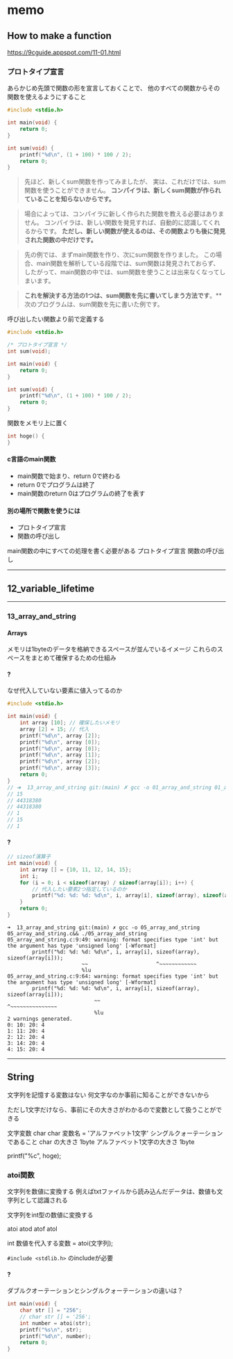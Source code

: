 # memo

## How to make a function
https://9cguide.appspot.com/11-01.html

### プロトタイプ宣言
あらかじめ先頭で関数の形を宣言しておくことで、
他のすべての関数からその関数を使えるようにすること

```c
#include <stdio.h>

int main(void) {
    return 0;
}

int sum(void) {
    printf("%d\n", (1 + 100) * 100 / 2);
    return 0;
}
```
>先ほど、新しくsum関数を作ってみましたが、
実は、これだけでは、sum関数を使うことができません。
**コンパイラは、新しくsum関数が作られていることを知らないからです。**

>場合によっては、コンパイラに新しく作られた関数を教える必要はありません。
コンパイラは、新しい関数を発見すれば、自動的に認識してくれるからです。
**ただし、新しい関数が使えるのは、その関数よりも後に発見された関数の中だけです。**

>先の例では、まずmain関数を作り、次にsum関数を作りました。
この場合、main関数を解析している段階では、sum関数は発見されておらず、
したがって、main関数の中では、sum関数を使うことは出来なくなってしまいます。

>**これを解決する方法の1つは、sum関数を先に書いてしまう方法です**。**
次のプログラムは、sum関数を先に書いた例です。

呼び出したい関数より前で定義する
```c
#include <stdio.h>

/* プロトタイプ宣言 */
int sum(void);

int main(void) {
    return 0;
}

int sum(void) {
    printf("%d\n", (1 + 100) * 100 / 2);
    return 0;
}
```

関数をメモリ上に置く
```c
int hoge() {
}
```

#### c言語のmain関数
- main関数で始まり、return 0で終わる
- return 0でプログラムは終了
- main関数のreturn 0はプログラムの終了を表す

#### 別の場所で関数を使うには
- プロトタイプ宣言
- 関数の呼び出し

main関数の中にすべての処理を書く必要がある
プロトタイプ宣言
関数の呼び出し

---

## 12_variable_lifetime

---

### 13_array_and_string
#### Arrays
メモリは1byteのデータを格納できるスペースが並んでいるイメージ
これらのスペースをまとめて確保するための仕組み

#### ?
なぜ代入していない要素に値入ってるのか
```c
#include <stdio.h>

int main(void) {
    int array [10]; // 確保したいメモリ
    array [2] = 15; // 代入
    printf("%d\n", array [2]);
    printf("%d\n", array [0]);
    printf("%d\n", array [0]);
    printf("%d\n", array [1]);
    printf("%d\n", array [2]);
    printf("%d\n", array [3]);
    return 0;
}
// ➜  13_array_and_string git:(main) ✗ gcc -o 01_array_and_string 01_array_and_string.c&& ./01_array_and_string
// 15
// 44318380
// 44318380
// 1
// 15
// 1
```

#### ?
```c
// sizeof演算子
int main(void) {
    int array [] = {10, 11, 12, 14, 15};
    int i;
    for (i = 0; i < sizeof(array) / sizeof(array[i]); i++) {
        // 代入したい要素2つ指定しているのか
        printf("%d: %d: %d: %d\n", i, array[i], sizeof(array), sizeof(array[i]));
    }
    return 0;
}
```
```log
➜  13_array_and_string git:(main) ✗ gcc -o 05_array_and_string 05_array_and_string.c&& ./05_array_and_string
05_array_and_string.c:9:49: warning: format specifies type 'int' but the argument has type 'unsigned long' [-Wformat]
        printf("%d: %d: %d: %d\n", i, array[i], sizeof(array), sizeof(array[i]));
                        ~~                      ^~~~~~~~~~~~~
                        %lu
05_array_and_string.c:9:64: warning: format specifies type 'int' but the argument has type 'unsigned long' [-Wformat]
        printf("%d: %d: %d: %d\n", i, array[i], sizeof(array), sizeof(array[i]));
                            ~~                                 ^~~~~~~~~~~~~~~~
                            %lu
2 warnings generated.
0: 10: 20: 4
1: 11: 20: 4
2: 12: 20: 4
3: 14: 20: 4
4: 15: 20: 4
```

---

## String
文字列を記憶する変数はない
何文字なのか事前に知ることができないから

ただし1文字だけなら、事前にその大きさがわかるので変数として扱うことができる

文字変数 char
char 変数名 = 'アルファベット1文字'
シングルクォーテーションであること
char の大きさ 1byte
アルファベット1文字の大きさ 1byte

printf("%c", hoge);

### atoi関数
文字列を数値に変換する
例えばtxtファイルから読み込んだデータは、数値も文字列として認識される

文字列をint型の数値に変換する

atoi
atod
atof
atol

int 数値を代入する変数 = atoi(文字列);

`#include <stdlib.h>`
のincludeが必要


#### ?
ダブルクオーテーションとシングルクォーテーションの違いは？

```c
int main(void) {
    char str [] = "256";
    // char str [] = '256';
    int number = atoi(str);
    printf("%s\n", str);
    printf("%d\n", number);
    return 0;
}
```
